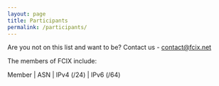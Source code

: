 ```yaml
---
layout: page
title: Participants
permalink: /participants/
---
```


Are you not on this list and want to be? Contact us - <contact@fcix.net>

The members of FCIX include:

Member | ASN | IPv4 (/24) | IPv6 (/64)
